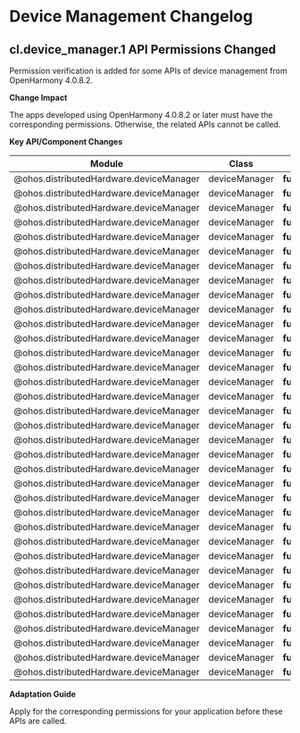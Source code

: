 # Device Management Changelog


## cl.device_manager.1 API Permissions Changed

Permission verification is added for some APIs of device management from OpenHarmony 4.0.8.2. 

**Change Impact**

The apps developed using OpenHarmony 4.0.8.2 or later must have the corresponding permissions. Otherwise, the related APIs cannot be called.

**Key API/Component Changes**

| Module| Class| Method/Attribute/Enum/Constant| Added Permission| 
| -------- | -------- | -------- | -------- |
| \@ohos.distributedHardware.deviceManager | deviceManager | **function**&nbsp;release():&nbsp;void | ohos.permission.ACCESS_SERVICE_DM | 
| \@ohos.distributedHardware.deviceManager | deviceManager | **function**&nbsp;getTrustedDeviceListSync():&nbsp;Array&lt;DeviceInfo&gt; | ohos.permission.ACCESS_SERVICE_DM | 
| \@ohos.distributedHardware.deviceManager | deviceManager | **function**&nbsp;getTrustedDeviceList(callback:AsyncCallback&lt;Array&lt;DeviceInfo&gt;&gt;):&nbsp;void | ohos.permission.ACCESS_SERVICE_DM | 
| \@ohos.distributedHardware.deviceManager | deviceManager | **function**&nbsp;getTrustedDeviceList():&nbsp;Promise&lt;Array&lt;DeviceInfo&gt;&gt; | ohos.permission.ACCESS_SERVICE_DM | 
| \@ohos.distributedHardware.deviceManager | deviceManager | **function**&nbsp;getLocalDeviceInfoSync():&nbsp;DeviceInfo | ohos.permission.ACCESS_SERVICE_DM | 
| \@ohos.distributedHardware.deviceManager | deviceManager | **function**&nbsp;getLocalDeviceInfo(callback:AsyncCallback&lt;DeviceInfo&gt;):&nbsp;void | ohos.permission.ACCESS_SERVICE_DM | 
| \@ohos.distributedHardware.deviceManager | deviceManager | **function**&nbsp;getLocalDeviceInfo():&nbsp;Promise&lt;DeviceInfo&gt; | ohos.permission.ACCESS_SERVICE_DM | 
| \@ohos.distributedHardware.deviceManager | deviceManager | **function**&nbsp;getDeviceInfo(networkId:&nbsp;string,&nbsp;callback:AsyncCallback&lt;DeviceInfo&gt;):&nbsp;void | ohos.permission.ACCESS_SERVICE_DM | 
| \@ohos.distributedHardware.deviceManager | deviceManager | **function**&nbsp;getDeviceInfo(networkId:&nbsp;string):&nbsp;Promise&lt;DeviceInfo&gt; | ohos.permission.ACCESS_SERVICE_DM | 
| \@ohos.distributedHardware.deviceManager | deviceManager | **function**&nbsp;startDeviceDiscovery(subscribeInfo:&nbsp;SubscribeInfo):&nbsp;void | ohos.permission.ACCESS_SERVICE_DM | 
| \@ohos.distributedHardware.deviceManager | deviceManager | **function**&nbsp;startDeviceDiscovery(subscribeInfo:&nbsp;SubscribeInfo,&nbsp;filterOptions?:&nbsp;string):&nbsp;void | ohos.permission.ACCESS_SERVICE_DM | 
| \@ohos.distributedHardware.deviceManager | deviceManager | **function**&nbsp;stopDeviceDiscovery(subscribeId:&nbsp;number):&nbsp;void | ohos.permission.ACCESS_SERVICE_DM | 
| \@ohos.distributedHardware.deviceManager | deviceManager | **function**&nbsp;publishDeviceDiscovery(publishInfo:&nbsp;PublishInfo):&nbsp;void | ohos.permission.ACCESS_SERVICE_DM | 
| \@ohos.distributedHardware.deviceManager | deviceManager | **function**&nbsp;unPublishDeviceDiscovery(publishId:&nbsp;number):&nbsp;void | ohos.permission.ACCESS_SERVICE_DM | 
| \@ohos.distributedHardware.deviceManager | deviceManager | **function**&nbsp;authenticateDevice(deviceInfo:&nbsp;DeviceInfo,&nbsp;authParam:&nbsp;AuthParam,&nbsp;callback:&nbsp;AsyncCallback&lt;{deviceId:&nbsp;string,&nbsp;pinToken&nbsp;?:&nbsp;number}&gt;):&nbsp;void | ohos.permission.ACCESS_SERVICE_DM | 
| \@ohos.distributedHardware.deviceManager | deviceManager | **function**&nbsp;unAuthenticateDevice(deviceInfo:&nbsp;DeviceInfo):&nbsp;void | ohos.permission.ACCESS_SERVICE_DM | 
| \@ohos.distributedHardware.deviceManager | deviceManager | **function**&nbsp;verifyAuthInfo(authInfo:&nbsp;AuthInfo,&nbsp;callback:&nbsp;AsyncCallback&lt;{deviceId:&nbsp;string,&nbsp;level:&nbsp;number}&gt;):&nbsp;void | ohos.permission.ACCESS_SERVICE_DM | 
| \@ohos.distributedHardware.deviceManager | deviceManager | **function**&nbsp;setUserOperation(operateAction:&nbsp;number,&nbsp;params:&nbsp;string):&nbsp;void | ohos.permission.ACCESS_SERVICE_DM | 
| \@ohos.distributedHardware.deviceManager | deviceManager | **function**&nbsp;requestCredentialRegisterInfo(requestInfo:&nbsp;string,&nbsp;callback:&nbsp;AsyncCallback&lt;{registerInfo:&nbsp;string}&gt;):&nbsp;void; | ohos.permission.ACCESS_SERVICE_DM | 
| \@ohos.distributedHardware.deviceManager | deviceManager | **function**&nbsp;importCredential(credentialInfo:&nbsp;string,&nbsp;callback:&nbsp;AsyncCallback&lt;{resultInfo:&nbsp;string}&gt;):&nbsp;void; | ohos.permission.ACCESS_SERVICE_DM | 
| \@ohos.distributedHardware.deviceManager | deviceManager | **function**&nbsp;deleteCredential(queryInfo:&nbsp;string,&nbsp;callback:&nbsp;AsyncCallback&lt;{resultInfo:&nbsp;string}&gt;):&nbsp;void; | ohos.permission.ACCESS_SERVICE_DM | 
| \@ohos.distributedHardware.deviceManager | deviceManager | **function**&nbsp;on(type:&nbsp;'uiStateChange',&nbsp;callback:&nbsp;Callback&lt;{&nbsp;param:&nbsp;string}&gt;):&nbsp;void; | ohos.permission.ACCESS_SERVICE_DM | 
| \@ohos.distributedHardware.deviceManager | deviceManager | **function**&nbsp;off(type:&nbsp;'uiStateChange',&nbsp;callback?:&nbsp;Callback&lt;{&nbsp;param:&nbsp;string}&gt;):&nbsp;void; | ohos.permission.ACCESS_SERVICE_DM | 
| \@ohos.distributedHardware.deviceManager | deviceManager | **function**&nbsp;on(type:&nbsp;'deviceStateChange',&nbsp;callback:&nbsp;Callback&lt;{&nbsp;action:&nbsp;DeviceStateChangeAction,&nbsp;device:&nbsp;DeviceInfo&nbsp;}&gt;):&nbsp;void | ohos.permission.ACCESS_SERVICE_DM | 
| \@ohos.distributedHardware.deviceManager | deviceManager | **function**&nbsp;off(type:&nbsp;'deviceStateChange',&nbsp;callback?:&nbsp;Callback&lt;{&nbsp;action:&nbsp;DeviceStateChangeAction,&nbsp;device:&nbsp;DeviceInfo&nbsp;}&gt;):&nbsp;void | ohos.permission.ACCESS_SERVICE_DM | 
| \@ohos.distributedHardware.deviceManager | deviceManager | **function**&nbsp;on(type:&nbsp;'deviceFound',&nbsp;callback:&nbsp;Callback&lt;{&nbsp;subscribeId:&nbsp;number,&nbsp;device:&nbsp;DeviceInfo&nbsp;}&gt;):&nbsp;void | ohos.permission.ACCESS_SERVICE_DM | 
| \@ohos.distributedHardware.deviceManager | deviceManager | **function**&nbsp;off(type:&nbsp;'deviceFound',&nbsp;callback?:&nbsp;Callback&lt;{&nbsp;subscribeId:&nbsp;number,&nbsp;device:&nbsp;DeviceInfo&nbsp;}&gt;):&nbsp;void | ohos.permission.ACCESS_SERVICE_DM | 
| \@ohos.distributedHardware.deviceManager | deviceManager | **function**&nbsp;on(type:&nbsp;'discoverFail',&nbsp;callback:&nbsp;Callback&lt;{&nbsp;subscribeId:&nbsp;number,&nbsp;reason:&nbsp;number&nbsp;}&gt;):&nbsp;void | ohos.permission.ACCESS_SERVICE_DM | 
| \@ohos.distributedHardware.deviceManager | deviceManager | **function**&nbsp;off(type:&nbsp;'discoverFail',&nbsp;callback?:&nbsp;Callback&lt;{&nbsp;subscribeId:&nbsp;number,&nbsp;reason:&nbsp;number&nbsp;}&gt;):&nbsp;void | ohos.permission.ACCESS_SERVICE_DM | 
| \@ohos.distributedHardware.deviceManager | deviceManager | **function**&nbsp;on(type:&nbsp;'publishSuccess',&nbsp;callback:&nbsp;Callback&lt;{&nbsp;publishId:&nbsp;number&nbsp;}&gt;):&nbsp;void | ohos.permission.ACCESS_SERVICE_DM | 
| \@ohos.distributedHardware.deviceManager | deviceManager | **function**&nbsp;off(type:&nbsp;'publishSuccess',&nbsp;callback?:&nbsp;Callback&lt;{&nbsp;publishId:&nbsp;number&nbsp;}&gt;):&nbsp;void | ohos.permission.ACCESS_SERVICE_DM | 
| \@ohos.distributedHardware.deviceManager | deviceManager | **function**&nbsp;on(type:&nbsp;'publishFail',&nbsp;callback:&nbsp;Callback&lt;{&nbsp;publishId:&nbsp;number,&nbsp;reason:&nbsp;number&nbsp;}&gt;):&nbsp;void | ohos.permission.ACCESS_SERVICE_DM | 
| \@ohos.distributedHardware.deviceManager | deviceManager | **function**&nbsp;off(type:&nbsp;'publishFail',&nbsp;callback?:&nbsp;Callback&lt;{&nbsp;publishId:&nbsp;number,&nbsp;reason:&nbsp;number&nbsp;}&gt;):&nbsp;void | ohos.permission.ACCESS_SERVICE_DM | 
| \@ohos.distributedHardware.deviceManager | deviceManager | **function**&nbsp;on(type:&nbsp;'serviceDie',&nbsp;callback:&nbsp;()&nbsp;=&gt;&nbsp;void):&nbsp;void | ohos.permission.ACCESS_SERVICE_DM | 
| \@ohos.distributedHardware.deviceManager | deviceManager | **function**&nbsp;off(type:&nbsp;'serviceDie',&nbsp;callback?:&nbsp;()&nbsp;=&gt;&nbsp;void):&nbsp;void | ohos.permission.ACCESS_SERVICE_DM | 

**Adaptation Guide**

Apply for the corresponding permissions for your application before these APIs are called.
